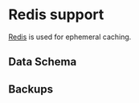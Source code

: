 # Redis support

[Redis](https://redis.com/) is used for ephemeral caching.
## Data Schema

## Backups